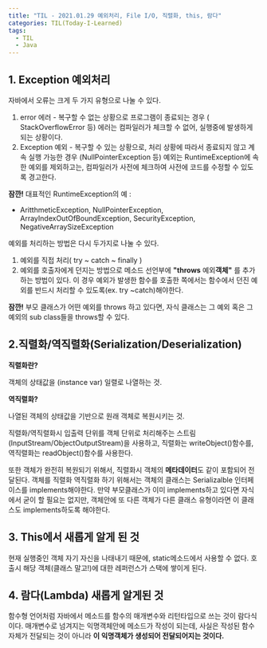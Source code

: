 ```yaml
---
title: "TIL - 2021.01.29 예외처리, File I/O, 직렬화, this, 람다"
categories: TIL(Today-I-Learned)
tags:
  - TIL
  - Java
---
```


## 1. Exception 예외처리

자바에서 오류는 크게 두 가지 유형으로 나눌 수 있다.

1. error 에러 - 복구할 수 없는 상황으로 프로그램이 종료되는 경우 ( StackOverflowError 등)
에러는 컴파일러가 체크할 수 없어, 실행중에 발생하게 되는 상황이다.
2. Exception 예외 - 복구할 수 있는 상황으로, 처리 상황에 따라서 종료되지 않고 계속 실행 가능한 경우 (NullPointerException 등)
예외는 RuntimeException에 속한 예외를 제외하고는, 컴파일러가 사전에 체크하여 사전에 코드를 수정할 수 있도록 경고한다.

**잠깐!** 대표적인 RuntimeException의 예 :

- AritthmeticException, NullPointerException, ArrayIndexOutOfBoundException, SecurityException, NegativeArraySizeException

예외를 처리하는 방법은 다시 두가지로 나눌 수 있다.

1. 예외를 직접 처리( try ~ catch ~ finally )
2. 예외를 호출자에게 던지는 방법으로 메소드 선언부에 **"throws** 예외**객체"** 를 추가하는 방법이 있다.
이 경우 예외가 발생한 함수를 호출한 쪽에서는 함수에서 던진 예외를 반드시 처리할 수 있도록(ex. try ~catch)해야한다.

**잠깐!** 부모 클래스가 어떤 예외를 throws 하고 있다면, 자식 클래스는 그 예외 혹은 그 예외의 sub class들을 throws할 수 있다.

## 2.직렬화/역직렬화(Serialization/Deserialization)

**직렬화란?**

객체의 상태값을 (instance var) 일렬로 나열하는 것.

**역직렬화?**

나열된 객체의 상태값을 기반으로 원래 객체로 복원시키는 것.

직렬화/역직렬화시 입출력 단위를 객체 단위로 처리해주는 스트림 (InputStream/ObjectOutputStream)을 사용하고, 직렬화는 writeObject()함수를, 역직렬화는 readObject()함수를 사용한다.

또한 객체가 완전히 복원되기 위해서, 직렬화시 객체의 **메타데이터**도 같이 포함되어 전달된다. 객체를 직렬화 역직렬화 하기 위해서는 객체의 클래스는 Serializalble 인터페이스를 implements해야한다. 만약 부모클래스가 이미  implements하고 있다면 자식에서 굳이 할 필요는 없지만, 객체안에 또 다른 객체가 다른 클래스 유형이라면 이 클래스도 implements하도록 해야한다.

## 3. This에서 새롭게 알게 된 것

현재 실행중인 객체 자기 자신을 나태내기 때문에, static메소드에서 사용할 수 없다. 호출시 해당 객체(클래스 말고!)에 대한 레퍼런스가  스택에 쌓이게 된다.

## 4. 람다(Lambda) 새롭게 알게된 것

함수형 언어처럼 자바에서 메소드를 함수의 매개변수와 리턴타입으로 쓰는 것이 람다식이다. 매개변수로 넘겨지는 익명객체안에 메소드가 작성이 되는데, 사실은  작성된 함수 자체가 전달되는 것이 아니라 **이 익명객체가 생성되어 전달되어지는 것이다.**
